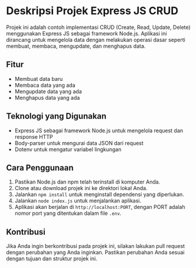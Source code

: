 # Deskripsi Projek Express JS CRUD

Projek ini adalah contoh implementasi CRUD (Create, Read, Update, Delete) menggunakan Express JS sebagai framework Node.js. Aplikasi ini dirancang untuk mengelola data dengan melakukan operasi dasar seperti membuat, membaca, mengupdate, dan menghapus data.

## Fitur

- Membuat data baru
- Membaca data yang ada
- Mengupdate data yang ada
- Menghapus data yang ada

## Teknologi yang Digunakan

- Express JS sebagai framework Node.js untuk mengelola request dan response HTTP
- Body-parser untuk mengurai data JSON dari request
- Dotenv untuk mengatur variabel lingkungan

## Cara Penggunaan

1. Pastikan Node.js dan npm telah terinstall di komputer Anda.
2. Clone atau download projek ini ke direktori lokal Anda.
3. Jalankan `npm install` untuk menginstall dependensi yang diperlukan.
4. Jalankan `node index.js` untuk menjalankan aplikasi.
5. Aplikasi akan berjalan di `http://localhost:PORT`, dengan PORT adalah nomor port yang ditentukan dalam file `.env`.

## Kontribusi

Jika Anda ingin berkontribusi pada projek ini, silakan lakukan pull request dengan perubahan yang Anda inginkan. Pastikan perubahan Anda sesuai dengan tujuan dan struktur projek ini.
